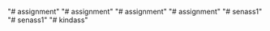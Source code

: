"# assignment" 
"# assignment" 
"# assignment" 
"# assignment" 
"# senass1" 
"# senass1" 
"# kindass" 
